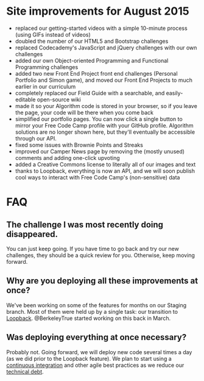 # Site improvements for August 2015

- replaced our getting-started videos with a simple 10-minute process (using GIFs instead of videos)
- doubled the number of our HTML5 and Bootstrap challenges
- replaced Codecademy's JavaScript and jQuery challenges with our own challenges
- added our own Object-oriented Programming and Functional Programming challenges
- added two new Front End Project front end challenges (Personal Portfolio and Simon game), and moved our Front End Projects to much earlier in our curriculum
- completely replaced our Field Guide with a searchable, and easily-editable open-source wiki
- made it so your Algorithm code is stored in your browser, so if you leave the page, your code will be there when you come back
- simplified our portfolio pages. You can now click a single button to mirror your Free Code Camp profile with your GitHub profile. Algorithm solutions are no longer shown here, but they'll eventually be accessible through our API.
- fixed some issues with Brownie Points and Streaks
- improved our Camper News page by removing the (mostly unused) comments and adding one-click upvoting
- added a Creative Commons license to literally all of our images and text
- thanks to Loopback, everything is now an API, and we will soon publish cool ways to interact with Free Code Camp's (non-sensitive) data

# FAQ

## The challenge I was most recently doing disappeared.

You can just keep going. If you have time to go back and try our new challenges, they should be a quick review for you. Otherwise, keep moving forward.

## Why are you deploying all these improvements at once?

We've been working on some of the features for months on our Staging branch. Most of them were held up by a single task: our transition to [Loopback](http://loopback.io/). @BerkeleyTrue started working on this back in March.

## Was deploying everything at once necessary?

Probably not. Going forward, we will deploy new code several times a day (as we did prior to the Loopback feature). We plan to start using a [continuous integration](https://en.wikipedia.org/wiki/Continuous_integration) and other agile best practices as we reduce our [technical debt](https://en.wikipedia.org/wiki/Technical_debt).
